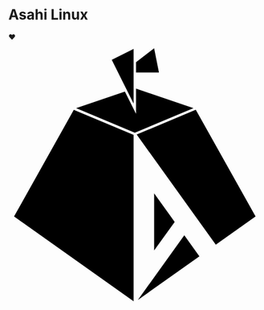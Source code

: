 # Asahi Linux

:heart:

<svg role="img" viewBox="0 0 24 24" xmlns="http://www.w3.org/2000/svg"><title>Asahi Linux</title><path d="m13.835 0-1.72 1.323v.97h2.178zm-1.95.057L9.81 1.095l2.076 4.153zm.23 3.768V6.22l-1.057-2.113L6.43 5.678 12 8.009l5.57-2.331zM6.21 5.835.533 15.957 11.885 24V8.21L6.222 5.84Zm11.58 0-.012.004-5.6 2.345 7.512 10.449 3.777-2.675zm-3.955 7.926v5.422l1.952-2.711zm2.864 3.981-4.411 6.135 5.846-4.14z"/></svg>